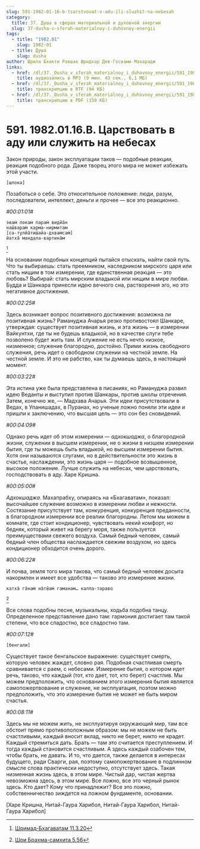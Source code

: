 ```yaml
---
slug: 591-1982-01-16-b-tsarstvovat-v-adu-ili-sluzhit-na-nebesah
category:
  title: 37. Душа в сферах материальной и духовной энергии
  slug: 37-dusha-v-sferah-materialnoy-i-duhovnoy-energii
tags:
  - title: "1982.01"
    slug: 1982-01
  - title: Душа
    slug: dusha
author: Шрила Бхакти Ракшак Шридхар Дев-Госвами Махарадж
links:
  - href: /dl/37._Dusha_v_sferah_materialnoy_i_duhovnoy_energii/591_1982.01.16.B_SridharMj_Tcarstvovat_v_adu_ili_slujit_na_nebesah.mp3
    title: аудиозапись в MP3 (9 мин. 43 сек., 6,1 МБ)
  - href: /dl/37._Dusha_v_sferah_materialnoy_i_duhovnoy_energii/591_1982.01.16.B_SridharMj_Tcarstvovat_v_adu_ili_slujit_na_nebesah.rtf
    title: транскрипцию в RTF (94 КБ)
  - href: /dl/37._Dusha_v_sferah_materialnoy_i_duhovnoy_energii/591_1982.01.16.B_SridharMj_Tcarstvovat_v_adu_ili_slujit_na_nebesah.pdf
    title: транскрипцию в PDF (150 КБ)
---
```


# 591. 1982.01.16.B. Царствовать в аду или служить на небесах

Закон природы, закон эксплуатации таков — подобные реакции, реакция подобного рода. Даже творец этого мира не может избежать этой участи.

    [шлока]

Позаботься о себе. Это относительное положение: люди, разум, последователи, интеллект, деньги и прочее — все это реакционно.

*#00:01:01#*

    эвам̇ локам̇ парам̇ видйа̄н
    наш́варам̇ карма-нирмитам
    [са-тулйа̄тиш́айа-дхвам̇сам̇]
    йатха̄ ман̣д̣ала-вартина̄м
[^_ftn1]

На основании подобных концепций пытайся отыскать, найти свой путь. Что ты выбираешь: стать преемником, наследником мирского царя или стать нищим в том измерении, где единственная реакция — это любовь? Выбирай: стать мирским владыкой или нищим в мире любви. Будда и Шанкара принесли идею вечного сна, растворения эго, но это негативное достижения.

*#00:02:25#*

Здесь возникает вопрос позитивного достижения: возможна ли позитивная жизнь? Рамануджа Ачарья резко противостоял Шанкаре, утверждая: существует позитивная жизнь, и эта жизнь — в измерении Вайкунтхи, где ты не будешь владыкой, но в качестве слуги тебе позволено будет жить там. И служение не есть нечто низкое, низменное; служение благородно, достойно. Прими жизнь свободного служения, речь идет о свободном служении на честной земле. На честной земле. И это не рабство, как ты думаешь здесь, в настоящий момент.

*#00:03:22#*

Эта истина уже была представлена в писаниях, но Рамануджа развил идею Веданты и выступил против Шанкары, против школы отречения. Затем, конечно же, — Мадхава Ачарья. Эти идеи присутствовали в Ведах, в Упанишадах, в Пуранах, но ученые ложно поняли эти идеи и пришли к заключению, что высшая цель — это сон без сновидений.

*#00:04:09#*

Однако речь идет об этом измерении — *адхокшаджа*, о благородной жизни, служении в высшем измерении, не о жизни в низшем измерении бытия, где ты можешь быть владыкой, но высшем измерении бытия. Хотя они называются слугами, но в действительности это жизнь в счастье, наслаждении, это жизнь царя — подобное возвышенное, высокое положение. Лучше служить на небесах, чем царствовать, господствовать в аду. Харе Кришна.

*#00:05:00#*

*Адхокшаджа*. Махапрабху, опираясь на «Бхагаватам», показал: высочайшее служение возможно в измерении любви и нежности. Состязание присутствует там, конкуренция, конкуренция преданности, в благородном измерении все реалии благородны. Летом мы можем в комнате, где стоит кондиционер, чувствовать некий комфорт, но бедняк, который живет на берегу моря, также пользуется преимуществами свежего воздуха. Самый бедный человек, самый бедный член общества наслаждается свежим воздухом, но здесь кондиционер обходится очень дорого.

*#00:06:22#*

И почва, земля того мира такова, что самый бедный человек досыта накормлен и имеет все удобства — таково это измерение жизни.

    катха̄ га̄нам̇ на̄т̣йам̇ гаманам… калпа-тараво
[^_ftn2]

Все слова подобны песне, музыкальны, ходьба подобна танцу. Определенное представление дано там: гармония достигает там такой степени, что все сладостно, все сладостно там.

*#00:07:12#*

    [бенгали]

Существует такое бенгальское выражение: существует смерть, которую человек жаждет, словно рая. Подобная счастливая смерть сравнивается с раем, с небесами. Измерение бытия, о котором идет речь, таково, что каждый (тот, кто дает, тот, кто берет) счастлив. Мы можем предположить, что основанием этого измерения бытия является самопожертвование и служение, не эксплуатация, поэтом можно предположить, что это измерение бытия не может не быть миром счастья.

*#00:08:11#*

Здесь мы не можем жить, не эксплуатируя окружающий мир, там все обстоит прямо противоположным образом: мы не можем не быть счастливыми, каждый вносит вклад, никто не берет, никто не крадет. Каждый стремиться дать. Брать — там это считается преступлением. И тогда каждый становится счастливым. А здесь каждый озабочен тем, чтобы брать, не давать. И то, что дается, также делается в интересах будущего, ради Сварги, рая, поэтому самопожертвование в подлинном смысле слова практически недоступно, отсутствует здесь. Такая низменная жизнь здесь, в этом мире. Чистый дар, чистая жертва невозможна здесь, в этом мире. Все ложно, все это черный рынок здесь. Кто дает? Кому что принадлежит? Все это ложно, собственничество зиждется на ложном фундаменте, основании.

[Харе Кришна, Нитай-Гаура Харибол, Нитай-Гаура Харибол, Нитай-Гаура Харибол]



[^_ftn1]: [Шримад-Бхагаватам 11.3.20](../notes/shrimad-bhagavatam/shrimad-bhagavatam-11-3-20.md)

[^_ftn2]: [Шри Брахма-самхита 5.56](../notes/shri-brahma-samhita/shri-brahma-samhita-5-56.md)
